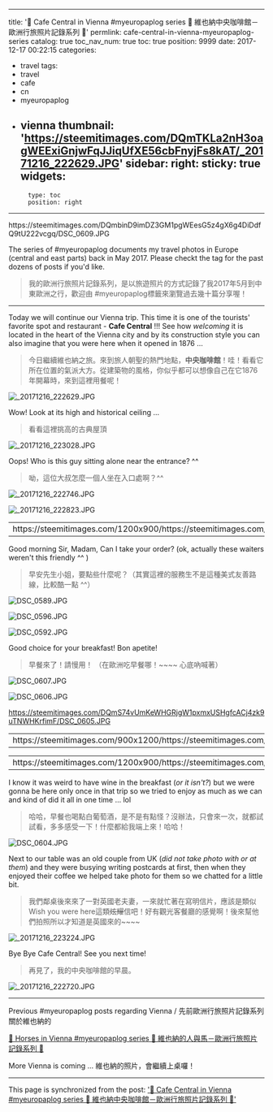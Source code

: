 
---
title: '🍰  Cafe Central in Vienna #myeuropaplog series  🍰  維也納中央咖啡館－歐洲行旅照片記錄系列 🍰'
permlink: cafe-central-in-vienna-myeuropaplog-series
catalog: true
toc_nav_num: true
toc: true
position: 9999
date: 2017-12-17 00:22:15
categories:
- travel
tags:
- travel
- cafe
- cn
- myeuropaplog
- vienna
thumbnail: 'https://steemitimages.com/DQmTKLa2nH3oagWEExiGnjwFqJJiqUfXE56cbFnyjFs8kAT/_20171216_222629.JPG'
sidebar:
    right:
        sticky: true
widgets:
    -
        type: toc
        position: right
---


<div class='pull-left'>https://steemitimages.com/DQmbinD9imDZ3GM1pgWEesG5z4gX6g4DiDdfQ9tU222vcgq/DSC_0609.JPG</div>

The series of #myeuropaplog documents my travel photos in Europe (central and east parts) back in May 2017. Please checkt the tag for the past dozens of posts if you'd like.

>我的歐洲行旅照片記錄系列，是以旅遊照片的方式記錄了我2017年5月到中東歐洲之行，歡迎由 #myeuropaplog標籤來瀏覽過去幾十篇分享喔！

*****

Today we will continue our Vienna trip. This time it is one of the tourists' favorite spot and restaurant - **Cafe Central** !!! See how *welcoming*  it is located in the heart of the Vienna city and by its construction style you can also imagine that you were here when it opened in 1876 ...

>今日繼續維也納之旅。來到旅人朝聖的熱門地點，**中央咖啡館**！哇！看看它所在位置的氣派大方。從建築物的風格，你似乎都可以想像自己在它1876年開幕時，來到這裡用餐呢！

![_20171216_222629.JPG](https://steemitimages.com/DQmTKLa2nH3oagWEExiGnjwFqJJiqUfXE56cbFnyjFs8kAT/_20171216_222629.JPG)

Wow! Look at its high and historical ceiling ...

>看看這裡挑高的古典屋頂

![_20171216_223028.JPG](https://steemitimages.com/DQmaAchvDXEZRw5AxAJcUiaSV9uD5VzgkttCZUav5iKP3oe/_20171216_223028.JPG)

Oops! Who is this guy sitting alone near the entrance? ^^

>呦，這位大叔怎麼一個人坐在入口處啊？^^ 

![_20171216_222746.JPG](https://steemitimages.com/DQmSME2rh8hxYwp9j5WiEQMaPwEyznpYWPBoGKUfWQsupmR/_20171216_222746.JPG)

![_20171216_222823.JPG](https://steemitimages.com/DQmam8Bqzug5H3vYXcty7Pf6tHahZpuFf2DyBaRJ7pExz3v/_20171216_222823.JPG)

<table><tr>
<td>https://steemitimages.com/1200x900/https://steemitimages.com/DQmeqjJBLsuDGvVut3pFucinECst7K3X4QFyqaDH8tomL1o/_20171216_223134.JPG</td>
<td>https://steemitimages.com/1200x900/https://steemitimages.com/DQmPTw8kM6HA8pxRurqDX2gUy8S7KWWqxvRq5rzpHKCMGbq/_20171216_223053.JPG</td>
</tr></table>

Good morning Sir, Madam, Can I take your order? (ok, actually these waiters weren't this friendly ^^ )

>早安先生小姐，要點些什麼呢？（其實這裡的服務生不是這種美式友善路線，比較酷一點 ^^）

![DSC_0589.JPG](https://steemitimages.com/DQmaMDhiiQqBcfseFqrj6xbdcSTQXjNfxdckSspUvfrgQFs/DSC_0589.JPG)

![DSC_0596.JPG](https://steemitimages.com/DQmeaPKT5aRgnt94iyBoRaMfXNNYoj1Uo4emJ6Prc2MUkhX/DSC_0596.JPG)

![DSC_0592.JPG](https://steemitimages.com/DQmdsoRFCeyMzEtHsamDASL7zuoU7iUFW1jJgb4WYdTJDfC/DSC_0592.JPG)

Good choice for your breakfast! Bon apetite!

>早餐來了！請慢用！ （在歐洲吃早餐哪！~~~~ 心底吶喊著）

![DSC_0607.JPG](https://steemitimages.com/DQmQdAibKzhZj8ESEBBfhdqk5xEFzc341YWQA3z721HCweQ/DSC_0607.JPG)

![DSC_0606.JPG](https://steemitimages.com/DQmTj4gLxwzy49xrF5URsdera53wctQoehGDFNCFmDm1dJ3/DSC_0606.JPG)

https://steemitimages.com/DQmS74vUmKeWHGRjgW1pxmxUSHgfcACj4zk9uTNWHKrfimF/DSC_0605.JPG

<table><tr>
<td>https://steemitimages.com/900x1200/https://steemitimages.com/DQmQ294jYhAjYyUT6wAwbJDoeTCHKnXSLSkW4DQRpQpZU3k/_20171216_222952.JPG</td>
<td>https://steemitimages.com/900x1200/https://steemitimages.com/DQmRhYQJW4LwPWse4mTMNMc6PcNr4dFosMQ2gzAp71iNuYv/_20171216_222917.JPG</td>
</tr></table>

<table><tr>
<td>https://steemitimages.com/1200x900/https://steemitimages.com/DQmQxm3hztrApcQiaqkHzJoSheMuP1JjugDY9b59QoW9JV6/DSC_0602.JPG</td>
<td>https://steemitimages.com/1200x900/https://steemitimages.com/DQmaX4LmH69ExivxTxm14BTJTJhsXbmwMgfsGaA7ngBo7Fv/DSC_0601.JPG</td>
</tr></table>

I know it was weird to have wine in the breakfast (*or it isn't?*) but we were gonna be here only once in that trip so we tried to enjoy as much as we can and kind of did it all in one time ... lol

>哈哈，早餐也喝點白葡萄酒，是不是有點怪？沒辦法，只會來一次，就都試試看，多多感受一下！什麼都給我端上來！哈哈！

![DSC_0604.JPG](https://steemitimages.com/DQmZjWV4zSjQnoYEm48osf3eQZjb2jrtgdpF7cnhWigbRYr/DSC_0604.JPG)

Next to our table was an old couple from UK (*did not take photo with or at them*) and they were busying writing postcards at first, then when they enjoyed their coffee we helped take photo for them so we chatted for a little bit.

>我們鄰桌後來來了一對英國老夫妻，一來就忙著在寫明信片，應該是類似Wish you were here這類<del>炫耀</del>信吧！好有觀光客餐廳的感覺啊！後來幫他們拍照所以才知道是英國來的~~~~ 

![_20171216_223224.JPG](https://steemitimages.com/DQmSw2xzAF4Z9j41Rp3XVe5k2tMVREhcq2zzHDF5rru3QsF/_20171216_223224.JPG)

Bye Bye Cafe Central! See you next time!

>再見了，我的中央咖啡館的早晨。

![_20171216_222720.JPG](https://steemitimages.com/DQmbyNY6L6RYRvWtrUzc5SvfsoCB7bRK9h3No8vryvS5nbp/_20171216_222720.JPG)

*****

Previous #myeuropaplog posts regarding Vienna / 先前歐洲行旅照片記錄系列關於維也納的

[🐎 Horses in Vienna #myeuropaplog series 🐎 維也納的人與馬－歐洲行旅照片記錄系列 🐎](https://steemit.com/travel/@deanliu/horses-in-vienna-myeuropaplog-series)

More Vienna is coming ... 維也納的照片，會繼續上桌囉！

- - -

This page is synchronized from the post: ['🍰  Cafe Central in Vienna #myeuropaplog series  🍰  維也納中央咖啡館－歐洲行旅照片記錄系列 🍰'](https://steemit.com/@deanliu/cafe-central-in-vienna-myeuropaplog-series)
